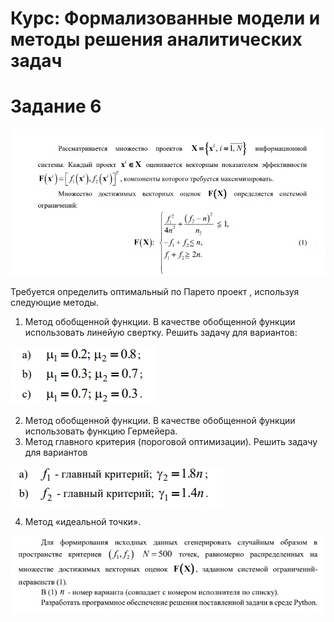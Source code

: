 # Курс: Формализованные модели и методы решения аналитических задач

# Задание 6

![img.png](img.png)


Требуется определить оптимальный по Парето проект , используя
следующие методы.
1. Метод обобщенной функции. В качестве обобщенной функции использовать
линейую свертку. Решить задачу для вариантов:

![img_1.png](img_1.png)

2. Метод обобщенной функции. В качестве обобщенной функции использовать функцию Гермейера.
3. Метод главного критерия (пороговой оптимизации). Решить задачу для вариантов

![img_2.png](img_2.png)

4. Метод «идеальной точки».

![img_3.png](img_3.png)